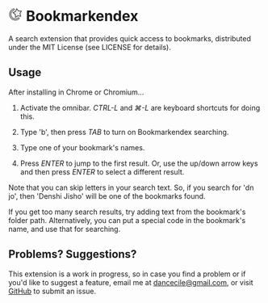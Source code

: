 ![logo][logo] Bookmarkendex
===========================

A search extension that provides quick access to bookmarks,
distributed under the MIT License (see LICENSE for details).


Usage
-----

After installing in Chrome or Chromium...

  1) Activate the omnibar. _CTRL-L_ and _⌘-L_ are keyboard shortcuts
     for doing this.

  2) Type 'b', then press _TAB_ to turn on Bookmarkendex searching.

  3) Type one of your bookmark's names.

  4) Press _ENTER_ to jump to the first result. Or, use the up/down
     arrow keys and then press _ENTER_ to select a different result.

Note that you can skip letters in your search text. So, if you search
for 'dn jo', then 'Denshi Jisho' will be one of the bookmarks found.

If you get too many search results, try adding text from the
bookmark's folder path. Alternatively, you can put a special code in
the bookmark's name, and use that for searching.


Problems? Suggestions?
----------------------

This extension is a work in progress, so in case you find a problem or
if you'd like to suggest a feature, email me at dancecile@gmail.com,
or visit [GitHub](https://github.com/dcecile/bookmarkendex/issues) to
submit an issue.


[logo]: https://github.com/dcecile/bookmarkendex/raw/master/icon_28.png "Bookmarkendex"

